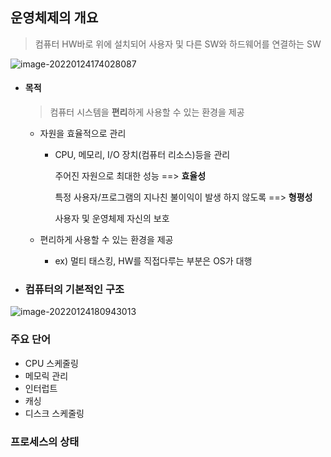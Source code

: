 ## 운영체제의 개요
> 컴퓨터 HW바로 위에 설치되어 사용자 및 다른 SW와 하드웨어를 연결하는 SW

![image-20220124174028087](C:\Users\sw133\AppData\Roaming\Typora\typora-user-images\image-20220124174028087.png)

* #### 목적

  > 컴퓨터 시스템을 **편리**하게 사용할 수 있는 환경을 제공

  * 자원을 효율적으로 관리

    * CPU, 메모리, I/O 장치(컴퓨터 리소스)등을 관리

      주어진 자원으로 최대한 성능 ==> **효율성**

      특정 사용자/프로그램의 지나친 불이익이 발생 하지 않도록 ==> **형평성**

      사용자 및 운영체제 자신의 보호

      

  * 편리하게 사용할 수 있는 환경을 제공

    * ex) 멀티 태스킹, HW를 직접다루는 부분은 OS가 대행



* ### 컴퓨터의 기본적인 구조

  

![image-20220124180943013](C:\Users\sw133\AppData\Roaming\Typora\typora-user-images\image-20220124180943013.png)



### 주요 단어

* CPU 스케줄링
* 메모릭 관리
* 인터럽트
* 캐싱
* 디스크 스케줄링



### 프로세스의 상태

 
